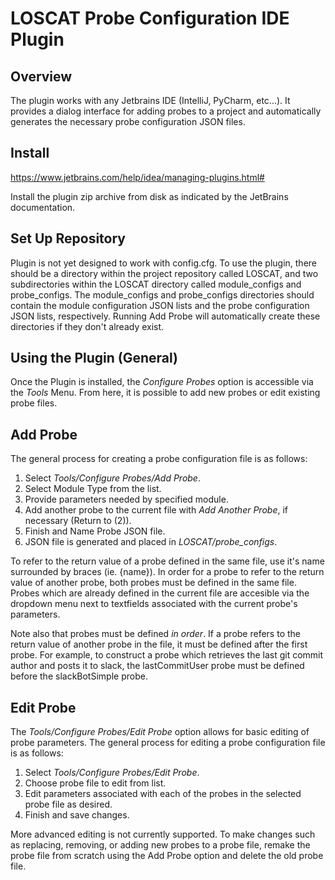 # LOSCAT Probe Configuration IDE Plugin

## Overview

The plugin works with any Jetbrains IDE (IntelliJ, PyCharm, etc...). It provides a dialog interface for adding probes to a project and automatically generates the necessary probe configuration JSON files.

## Install

<https://www.jetbrains.com/help/idea/managing-plugins.html#>

Install the plugin zip archive from disk as indicated by the JetBrains documentation.

## Set Up Repository

Plugin is not yet designed to work with config.cfg. To use the plugin, there should be a directory within the project repository called LOSCAT, and two subdirectories within the LOSCAT directory called module\_configs and probe\_configs. The module\_configs and probe\_configs directories should contain the module configuration JSON lists and the probe configuration JSON lists, respectively. Running Add Probe will automatically create these directories if they don't already exist.

## Using the Plugin (General)

Once the Plugin is installed, the _Configure Probes_ option is accessible via the _Tools_ Menu. From here, it is possible to add new probes or edit existing probe files. 

## Add Probe

The general process for creating a probe configuration file is as follows:

1. Select _Tools/Configure Probes/Add Probe_.
2. Select Module Type from the list.
3. Provide parameters needed by specified module. 
4. Add another probe to the current file with _Add Another Probe_, if necessary (Return to (2)).
5. Finish and Name Probe JSON file.
6. JSON file is generated and placed in _LOSCAT/probe\_configs_.

To refer to the return value of a probe defined in the same file, use it's name surrounded by braces (ie. {name}). In order for a probe to refer to the return value of another probe, both probes must be defined in the same file. Probes which are already defined in the current file are accesible via the dropdown menu next to textfields associated with the current probe's parameters.

Note also that probes must be defined _in order_. If a probe refers to the return value of another probe in the file, it must be defined after the first probe. For example, to construct a probe which retrieves the last git commit author and posts it to slack, the lastCommitUser probe must be defined before the slackBotSimple probe.

## Edit Probe

The _Tools/Configure Probes/Edit Probe_ option allows for basic editing of probe parameters. The general process for editing a probe configuration file is as follows:

1. Select _Tools/Configure Probes/Edit Probe_.
2. Choose probe file to edit from list.
3. Edit parameters associated with each of the probes in the selected probe file as desired.
4. Finish and save changes.

More advanced editing is not currently supported. To make changes such as replacing, removing, or adding new probes to a probe file, remake the probe file from scratch using the Add Probe option and delete the old probe file.
